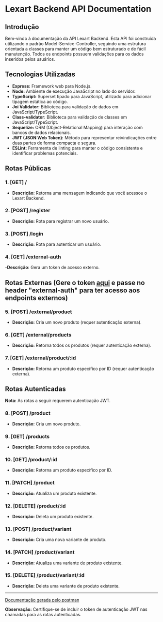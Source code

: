# Lexart Backend API Documentation

## Introdução
Bem-vindo à documentação da API Lexart Backend. Esta API foi construída utilizando o padrão Model-Service-Controller, seguindo uma estrutura orientada a classes para manter um código bem estruturado e de fácil manutenção. Todos os endpoints possuem validações para os dados inseridos pelos usuários.

## Tecnologias Utilizadas

- **Express:** Framework web para Node.js.
- **Node:** Ambiente de execução JavaScript no lado do servidor.
- **TypeScript:** Superset tipado para JavaScript, utilizado para adicionar tipagem estática ao código.
- **Joi Validator:** Biblioteca para validação de dados em JavaScript/TypeScript.
- **Class-validator:** Biblioteca para validação de classes em JavaScript/TypeScript.
- **Sequelize:** ORM (Object-Relational Mapping) para interação com bancos de dados relacionais.
- **JWT (JSON Web Token):** Método para representar reivindicações entre duas partes de forma compacta e segura.
- **ESLint:** Ferramenta de linting para manter o código consistente e identificar problemas potenciais.

## Rotas Públicas

### 1. [GET] /
- **Descrição:** Retorna uma mensagem indicando que você acessou o Lexart Backend.

### 2. [POST] /register
- **Descrição:** Rota para registrar um novo usuário.

### 3. [POST] /login
- **Descrição:** Rota para autenticar um usuário.
  
### 4. [GET] /external-auth
-**Descrição:** Gera um token de acesso externo.

## Rotas Externas (Gere o token [aqui](#4-get-external-auth) e passe no header "external-auth" para ter acesso aos endpoints externos)

### 5. [POST] /external/product
- **Descrição:** Cria um novo produto (requer autenticação externa).

### 6. [GET] /external/products
- **Descrição:** Retorna todos os produtos (requer autenticação externa).

### 7. [GET] /external/product/:id
- **Descrição:** Retorna um produto específico por ID (requer autenticação externa).

## Rotas Autenticadas

**Nota:** As rotas a seguir requerem autenticação JWT.

### 8. [POST] /product
- **Descrição:** Cria um novo produto.

### 9. [GET] /products
- **Descrição:** Retorna todos os produtos.

### 10. [GET] /product/:id
- **Descrição:** Retorna um produto específico por ID.

### 11. [PATCH] /product
- **Descrição:** Atualiza um produto existente.

### 12. [DELETE] /product/:id
- **Descrição:** Deleta um produto existente.

### 13. [POST] /product/variant
- **Descrição:** Cria uma nova variante de produto.

### 14. [PATCH] /product/variant
- **Descrição:** Atualiza uma variante de produto existente.

### 15. [DELETE] /product/variant/:id
- **Descrição:** Deleta uma variante de produto existente.

---
[Documentação gerada pelo postman](https://documenter.getpostman.com/view/30843088/2sA2xe4Zu2)

**Observação:** Certifique-se de incluir o token de autenticação JWT nas chamadas para as rotas autenticadas.

